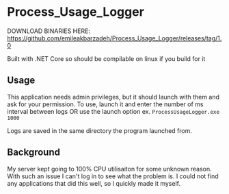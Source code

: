 # Process_Usage_Logger
DOWNLOAD BINARIES HERE: https://github.com/emileakbarzadeh/Process_Usage_Logger/releases/tag/1.0



Built with .NET Core so should be compilable on linux if you build for it

## Usage ##
This application needs admin privileges, but it should launch with them and ask for your permission.
To use, launch it and enter the number of ms interval between logs OR use the launch option
ex.
`ProcessUsageLogger.exe 1000`

Logs are saved in the same directory the program launched from.

## Background ##
My server kept going to 100% CPU utilisaiton for some unknown reason. With such an issue I can't log in to see what the problem is.
I could not find any applications that did this well, so I quickly made it myself.
